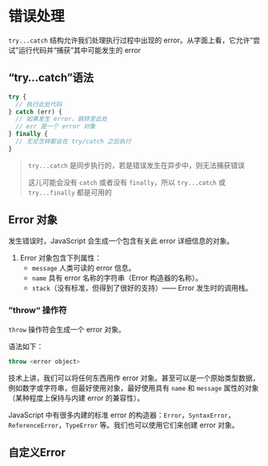 # 错误处理

`try...catch` 结构允许我们处理执行过程中出现的 error。从字面上看，它允许“尝试”运行代码并“捕获”其中可能发生的 error

## “try…catch”语法

```js
try {
  // 执行此处代码
} catch (err) {
  // 如果发生 error，跳转至此处
  // err 是一个 error 对象
} finally {
  // 无论怎样都会在 try/catch 之后执行
}
```

>`try...catch` 是同步执行的，若是错误发生在异步中，则无法捕获错误
>
>这儿可能会没有 `catch` 或者没有 `finally`，所以 `try...catch` 或 `try...finally` 都是可用的

## Error 对象

发生错误时，JavaScript 会生成一个包含有关此 error 详细信息的对象。

1. Error 对象包含下列属性：
   - `message` 人类可读的 error 信息。
   - `name` 具有 error 名称的字符串（Error 构造器的名称）。
   - `stack`（没有标准，但得到了很好的支持）—— Error 发生时的调用栈。

### ”throw“ 操作符

`throw` 操作符会生成一个 error 对象。

语法如下：

```javascript
throw <error object>
```

技术上讲，我们可以将任何东西用作 error 对象。甚至可以是一个原始类型数据，例如数字或字符串，但最好使用对象，最好使用具有 `name` 和 `message` 属性的对象（某种程度上保持与内建 error 的兼容性）。

JavaScript 中有很多内建的标准 error 的构造器：`Error`，`SyntaxError`，`ReferenceError`，`TypeError` 等。我们也可以使用它们来创建 error 对象。

## 自定义Error
